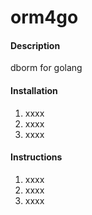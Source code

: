 # orm4go

#### Description
dborm for golang

#### Installation

1.  xxxx
2.  xxxx
3.  xxxx

#### Instructions

1.  xxxx
2.  xxxx
3.  xxxx

